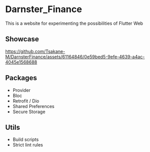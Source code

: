 # Darnster_Finance
This is a website for experimenting the possibilities of Flutter Web

## Showcase


https://github.com/Tsakane-M/DarnsterFinance/assets/61164846/0e59bed5-9efe-4639-a4ac-4045e1568688






## Packages
- Provider
- Bloc
- Retrofit / Dio
- Shared Preferences
- Secure Storage

## Utils
- Build scripts
- Strict lint rules
